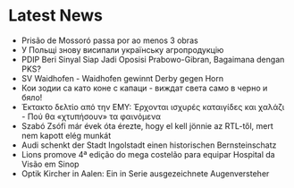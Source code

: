 # Latest News
-  Prisão de Mossoró passa por ao menos 3 obras
-  У Польщі знову висипали українську агропродукцію
-  PDIP Beri Sinyal Siap Jadi Oposisi Prabowo-Gibran, Bagaimana dengan PKS?
-  SV Waidhofen - Waidhofen gewinnt Derby gegen Horn
-  Кои зодии са като коне с капаци - виждат света само в черно и бяло!
-  Έκτακτο δελτίο από την ΕΜΥ: Έρχονται ισχυρές καταιγίδες και χαλάζι - Πού θα «χτυπήσουν» τα φαινόμενα
-  Szabó Zsófi már évek óta érezte, hogy el kell jönnie az RTL-től, mert nem kapott elég munkát
-  Audi schenkt der Stadt Ingolstadt einen historischen Bernsteinschatz
-  Lions promove 4ª edição do mega costelão para equipar Hospital da Visão em Sinop
-  Optik Kircher in Aalen: Ein in Serie ausgezeichnete Augenversteher

